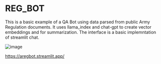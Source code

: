 # REG_BOT

This is a basic example of a QA Bot using data parsed from public Army Regulation documents. It uses llama_index and chat-gpt to create vector embeddings and for summarization. The interface is a basic implemntation of streamlit chat.

![image](https://github.com/ethan0807/REG_BOT/assets/43458694/a98ba5a8-b0f7-4417-b734-63c9f649ffe8)

https://aregbot.streamlit.app/
